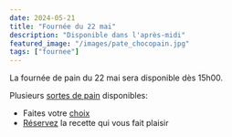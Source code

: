 ```yaml
---
date: 2024-05-21
title: "Fournée du 22 mai"
description: "Disponible dans l'après-midi"
featured_image: "/images/pate_chocopain.jpg"
tags: ["fournee"]
---
```


La fournée de pain du 22 mai sera disponible dès 15h00.

Plusieurs [sortes de pain](/recettes) disponibles:

- Faites votre [choix](https://les.amisdulevain.ch/recettes/)
- [Réservez](/contact) la recette qui vous fait plaisir
